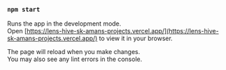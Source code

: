 ### `npm start`

Runs the app in the development mode.\
Open [https://lens-hive-sk-amans-projects.vercel.app/](https://lens-hive-sk-amans-projects.vercel.app/) to view it in your browser.

The page will reload when you make changes.\
You may also see any lint errors in the console.
